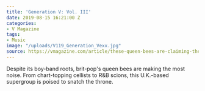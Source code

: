 ```yaml
---
title: 'Generation V: Vol. III'
date: 2019-08-15 16:21:00 Z
categories:
- V Magazine
tags:
- Music
image: "/uploads/V119_Generation_Vexx.jpg"
source: https://vmagazine.com/article/these-queen-bees-are-claiming-the-brit-pop-throne/
---
```


Despite its boy-band roots, brit-pop's queen bees are making the most noise. From chart-topping cellists to R&B scions, this U.K.-based supergroup is poised to snatch the throne.